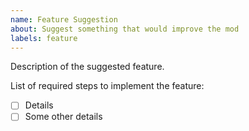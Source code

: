 ```yaml
---
name: Feature Suggestion
about: Suggest something that would improve the mod
labels: feature
---
```


Description of the suggested feature.

List of required steps to implement the feature:
- [ ] Details
- [ ] Some other details
